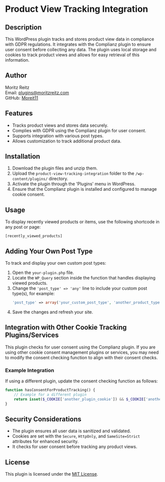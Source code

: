 # Product View Tracking Integration

## Description
This WordPress plugin tracks and stores product view data in compliance with GDPR regulations. It integrates with the Complianz plugin to ensure user consent before collecting any data. The plugin uses local storage and cookies to track product views and allows for easy retrieval of this information.

## Author
Moritz Reitz  
Email: [plugins@moritzreitz.com](mailto:plugins@moritzreitz.com)  
GitHub: [Moreit11](https://github.com/Moreit11)

## Features
- Tracks product views and stores data securely.
- Complies with GDPR using the Complianz plugin for user consent.
- Supports integration with various post types.
- Allows customization to track additional product data.

## Installation
1. Download the plugin files and unzip them.
2. Upload the `product-view-tracking-integration` folder to the `/wp-content/plugins/` directory.
3. Activate the plugin through the 'Plugins' menu in WordPress.
4. Ensure that the Complianz plugin is installed and configured to manage cookie consent.

## Usage
To display recently viewed products or items, use the following shortcode in any post or page:
```
[recently_viewed_products]
```

## Adding Your Own Post Type
To track and display your own custom post types:
1. Open the `your-plugin.php` file.
2. Locate the `WP_Query` section inside the function that handles displaying viewed products.
3. Change the `'post_type' => 'any'` line to include your custom post type(s), for example:
   ```php
   'post_type' => array('your_custom_post_type', 'another_product_type')
   ```
4. Save the changes and refresh your site.

## Integration with Other Cookie Tracking Plugins/Services
This plugin checks for user consent using the Complianz plugin. If you are using other cookie consent management plugins or services, you may need to modify the consent checking function to align with their consent checks.

### Example Integration
If using a different plugin, update the consent checking function as follows:
```php
function hasConsentForProductTracking() {
    // Example for a different plugin
    return isset($_COOKIE['another_plugin_cookie']) && $_COOKIE['another_plugin_cookie'] === 'allow';
}
```

## Security Considerations
- The plugin ensures all user data is sanitized and validated.
- Cookies are set with the `Secure`, `HttpOnly`, and `SameSite=Strict` attributes for enhanced security.
- It checks for user consent before tracking any product views.

## License
This plugin is licensed under the [MIT License](LICENSE).